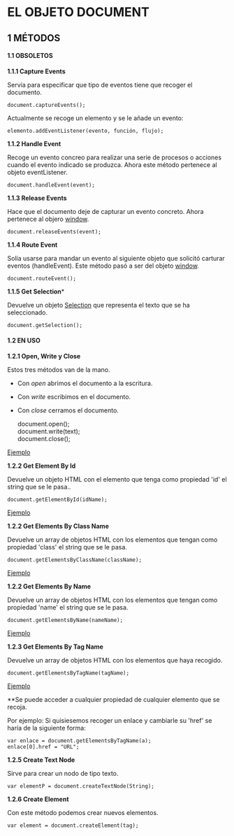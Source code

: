 # EL OBJETO DOCUMENT
## 1 MÉTODOS
#### 1.1 OBSOLETOS
**1.1.1 Capture Events**

Servía para especificar que tipo de eventos tiene que recoger el documento.

    document.captureEvents();    

Actualmente se recoge un elemento y se le añade un evento: 

    elemento.addEventListener(evento, función, flujo);    

**1.1.2 Handle Event**

Recoge un evento concreo para realizar una serie de procesos o acciones cuando el evento indicado se produzca.
Ahora este método pertenece al objeto eventListener.

    document.handleEvent(event);    

**1.1.3 Release Events**

Hace que el documento deje de capturar un evento concreto.
Ahora pertenece al objero [window](https://www.w3schools.com/jsref/obj_window.asp).

    document.releaseEvents(event);    

**1.1.4 Route Event**

Solía usarse para mandar un evento al siguiente objeto que solicitó carturar eventos (handleEvent).
Este método pasó a ser del objeto [window](https://www.w3schools.com/jsref/obj_window.asp).

    document.routeEvent();

**1.1.5 Get Selection**\*

Devuelve un objeto [Selection](https://developer.mozilla.org/es/docs/Web/API/Selection) que representa el texto que se ha seleccionado.

    document.getSelection();    


#### 1.2 EN USO
**1.2.1 Open, Write y Close**

Estos tres métodos van de la mano.

- Con *open* abrimos el documento a la escritura.

- Con *write* escribimos en el documento.

- Con *close* cerramos el documento.


    document.open();     
    document.write(text);    
    document.close();    

[Ejemplo](../examples/ej01/index.html)

**1.2.2 Get Element By Id**

Devuelve un objeto HTML con el elemento que tenga como propiedad 'id' el string que se le pasa..

    document.getElementById(idName);   

[Ejemplo](../examples/ej02/index.html)

**1.2.2 Get Elements By Class Name**

Devuelve un array de objetos HTML con los elementos que tengan como propiedad 'class' el string que se le pasa.

    document.getElementsByClassName(className);   

[Ejemplo](../examples/ej10/index.html)

**1.2.2 Get Elements By Name**

Devuelve un array de objetos HTML con los elementos que tengan como propiedad 'name' el string que se le pasa.

    document.getElementsByName(nameName);

[Ejemplo](../examples/ej03/index.html)    

**1.2.3 Get Elements By Tag Name**

Devuelve un array de objetos HTML con los elementos que haya recogido.

    document.getElementsByTagName(tagName);    

[Ejemplo](../examples/ej04/index.html)

\**Se puede acceder a cualquier propiedad de cualquier elemento que se recoja.

Por ejemplo: Si quisiesemos recoger un enlace y cambiarle su 'href' se haría de la siguiente forma:

    var enlace = document.getElementsByTagName(a);
    enlace[0].href = "URL";

**1.2.5 Create Text Node**

Sirve para crear un nodo de tipo texto.

    var elementP = document.createTextNode(String);

**1.2.6 Create Element**

Con este método podemos crear nuevos elementos.

    var element = document.createElement(tag);


